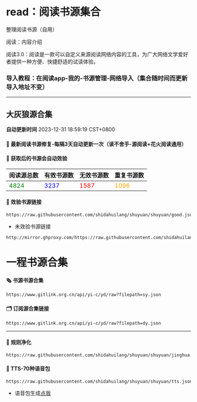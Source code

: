 # read：阅读书源集合
整理阅读书源（自用）

阅读：内容介绍

阅读3.0：阅读是一款可以自定义来源阅读网络内容的工具，为广大网络文学爱好者提供一种方便、快捷舒适的试读体验。

### 导入教程：在阅读app-我的-书源管理-网络导入（集合随时间而更新 导入地址不变）
------

## 大灰狼源合集

**自动更新时间** 2023-12-31 18:59:19 CST+0800

#### 🚩 最新阅读书源修复-每隔3天自动更新一次（读不舍手-源阅读+花火阅读通用）

#### 🚩 获取后的书源会自动效验

<!-- 更新位置开始 -->
| 阅读源总数 | 有效书源数 | 无效书源数 | 重复书源数 |
|------------|------------|------------|--------------|
| <span style="color:green;">4824</span> | <span style="color:blue;">3237</span> | <span style="color:red;">1587</span> | <span style="color:orange;">1096</span> |
<!-- 更新位置结束 -->
#### 🚩 效验书源链接
```
https://raw.githubusercontent.com/shidahuilang/shuyuan/shuyuan/good.json
```
- 未效验书源链接
```
http://mirror.ghproxy.com/https://raw.githubusercontent.com/shidahuilang/shuyuan/shuyuan/book.json
```

# 一程书源合集

#### 🗞️ 书源书源合集
```
https://www.gitlink.org.cn/api/yi-c/yd/raw?filepath=sy.json
```
#### 🗂️ 订阅源合集链接
```
https://www.gitlink.org.cn/api/yi-c/yd/raw?filepath=dy.json
```
-------------
#### 🚩 规则净化
```
https://raw.githubusercontent.com/shidahuilang/shuyuan/shuyuan/jinghua.json
```
#### 🚩 TTS-70种语音包
```
https://raw.githubusercontent.com/shidahuilang/shuyuan/shuyuan/tts.json
```
- 语音包生成[点我](https://tts.dalang.eu.org/)
